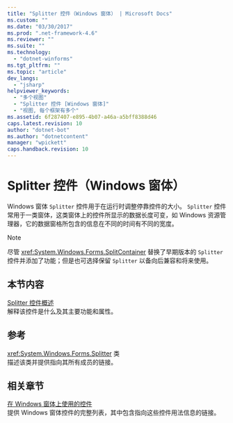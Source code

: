 ```yaml
---
title: "Splitter 控件（Windows 窗体） | Microsoft Docs"
ms.custom: ""
ms.date: "03/30/2017"
ms.prod: ".net-framework-4.6"
ms.reviewer: ""
ms.suite: ""
ms.technology: 
  - "dotnet-winforms"
ms.tgt_pltfrm: ""
ms.topic: "article"
dev_langs: 
  - "jsharp"
helpviewer_keywords: 
  - "多个视图"
  - "Splitter 控件 [Windows 窗体]"
  - "视图, 每个框架有多个"
ms.assetid: 6f287407-e895-4b07-a46a-a5bff8388d46
caps.latest.revision: 10
author: "dotnet-bot"
ms.author: "dotnetcontent"
manager: "wpickett"
caps.handback.revision: 10
---
```

# Splitter 控件（Windows 窗体）
Windows 窗体 `Splitter` 控件用于在运行时调整停靠控件的大小。  `Splitter` 控件常用于一类窗体，这类窗体上的控件所显示的数据长度可变，如 Windows 资源管理器，它的数据窗格所包含的信息在不同的时间有不同的宽度。  
  
> [!NOTE]
>  尽管 <xref:System.Windows.Forms.SplitContainer> 替换了早期版本的 `Splitter` 控件并添加了功能；但是也可选择保留 `Splitter` 以备向后兼容和将来使用。  
  
## 本节内容  
 [Splitter 控件概述](../../../../docs/framework/winforms/controls/splitter-control-overview-windows-forms.md)  
 解释该控件是什么及其主要功能和属性。  
  
## 参考  
 <xref:System.Windows.Forms.Splitter> 类  
 描述该类并提供指向其所有成员的链接。  
  
## 相关章节  
 [在 Windows 窗体上使用的控件](../../../../docs/framework/winforms/controls/controls-to-use-on-windows-forms.md)  
 提供 Windows 窗体控件的完整列表，其中包含指向这些控件用法信息的链接。